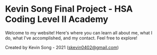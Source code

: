 # Kevin Song Final Project - HSA Coding Level II Academy

Welcome to my website! Here's where you can learn all about me, what I do, what I've accomplished, and my contact. Feel free to explore!

Created by Kevin Song - 2021 (skevin0402@gmail.com)
